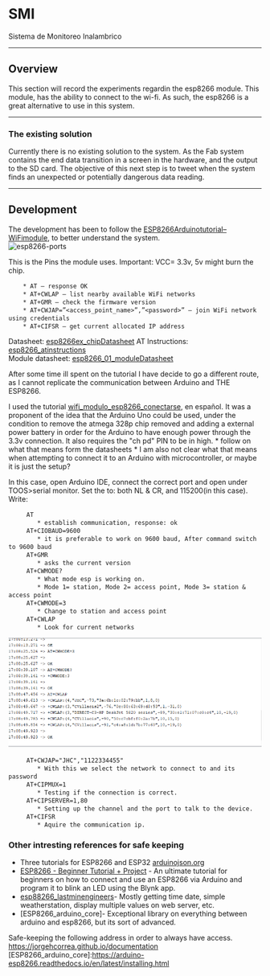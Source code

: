 # SMI

Sistema de Monitoreo Inalambrico

---

## Overview

This section will record the experiments regardin the esp8266 module. This module, has the ability to connect to the wi-fi. As such, the esp8266 is a great alternative to use in this system.   
 
---
 
### The existing solution  

Currently there is no existing solution to the system. As the Fab system contains the end data transition in a screen in the hardware, and the output to the SD card. The objective of this next step is to tweet when the system finds an unexpected or potentially dangerous data reading.   

---

## Development

The development has been to follow the [ESP8266Arduinotutorial–WiFimodule], to better understand the system.  
![esp8266-ports](https://www.geekstips.com/wp-content/uploads/2016/12/ESP8266-Pinout-GeeksTips.jpg)  

This is the Pins the module uses. Important: VCC= 3.3v, 5v might burn the chip.  

		* AT – response OK  
		* AT+CWLAP – list nearby available WiFi networks  
		* AT+GMR – check the firmware version  
		* AT+CWJAP=”<access_point_name>”,”<password>” – join WiFi network using credentials  
		* AT+CIFSR – get current allocated IP address   

Datasheet: [esp8266ex_chipDatasheet]
AT Instructions: [esp8266_atinstructions]  
Module datasheet: [esp8266_01_moduleDatasheet]  

[esp8266ex_chipDatasheet]: https://www.espressif.com/sites/default/files/documentation/0a-esp8266ex_datasheet_en.pdf  
[esp8266_atinstructions]: https://www.espressif.com/sites/default/files/documentation/4a-esp8266_at_instruction_set_en.pdf  
[esp8266_01_moduleDatasheet]:[esp8266_01_moduleDatasheet]
After some time ill spent on the tutorial I have decide to go a different route, as I cannot replicate the communication between Arduino and  THE ESP8266.   

I used the tutorial [wifi_modulo_esp8266_conectarse], en español. It was a proponent of the idea that the Arduino Uno could be used, under the condition to remove the atmega 328p chip removed and adding a external power battery in order for the Arduino to have enough power through the 3.3v connection. It also requires the "ch pd" PIN to be in high. * follow on what that means form the datasheets * I am also not clear what that means when attempting to connect it to an Arduino with microcontroller, or maybe it is just the setup?

In this case, open Arduino IDE, connect the correct port and open under TOOS>serial monitor. Set the to: both NL & CR, and 115200(in this case).
Write: 
		
		 AT   
			* establish communication, response: ok  	
		 AT+CIOBAUD=9600  
			* it is preferable to work on 9600 baud, After command switch to 9600 baud  
		 AT+GMR  
			* asks the current version   
		 AT+CWMODE?  
			* What mode esp is working on.   
			* Mode 1= station, Mode 2= access point, Mode 3= station & access point  
		 AT+CWMODE=3  
			* Change to station and access point  
		 AT+CWLAP  
			* Look for current networks 
![local_networks](img/local_networks.PNG)  

		 AT+CWJAP="JHC","1122334455"  
			* With this we select the network to connect to and its password  
		 AT+CIPMUX=1
			* Testing if the connection is correct. 
		 AT+CIPSERVER=1,80
			* Setting up the channel and the port to talk to the device. 
		 AT+CIFSR
			* Aquire the communication ip.

[wifi_modulo_esp8266_conectarse]:https://www.youtube.com/watch?v=7gXcTBHLCRc
[ESP8266Arduinotutorial–WiFimodule]:https://www.geekstips.com/esp8266-arduino-tutorial-iot-code-example/
### Other intresting references for safe keeping   
 * Three tutorials for ESP8266 and ESP32 [arduinojson.org]  
 * [ESP8266 - Beginner Tutorial + Project] - An ultimate tutorial for beginners on how to connect and use an ESP8266 via Arduino and program it to blink an LED using the Blynk app.  
 * [esp88266_lastminengineers]- Mostly getting time date, simple weatherstation, display multiple values on web server, etc. 
 * [ESP8266_arduino_core]- Exceptional library on everything between arduino and esp8266, but its sort of advanced. 
 
 [arduinojson.org]:https://arduinojson.org/news/2018/09/24/three-tutorials/  
 [ESP8266 - Beginner Tutorial + Project]:https://create.arduino.cc/projecthub/Niv_the_anonymous/esp8266-beginner-tutorial-project-6414c8  
 [esp88266_lastminengineers]: https://lastminuteengineers.com/electronics/esp8266-projects/  
Safe-keeping the following address in order to always have access.   
https://jorgehcorrea.github.io/documentation  
[ESP8266_arduino_core]:https://arduino-esp8266.readthedocs.io/en/latest/installing.html  
